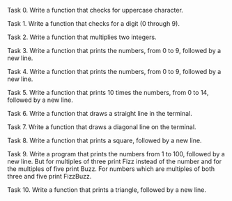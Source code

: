 Task 0. Write a function that checks for uppercase character.

Task 1. Write a function that checks for a digit (0 through 9).

Task 2. Write a function that multiplies two integers.

Task 3. Write a function that prints the numbers, from 0 to 9, followed by a new line.

Task 4. Write a function that prints the numbers, from 0 to 9, followed by a new line.

Task 5. Write a function that prints 10 times the numbers, from 0 to 14, followed by a new line.

Task 6. Write a function that draws a straight line in the terminal.

Task 7. Write a function that draws a diagonal line on the terminal.

Task 8. Write a function that prints a square, followed by a new line.

Task 9. Write a program that prints the numbers from 1 to 100, followed by a new line. But for multiples of three print Fizz instead of the number and for the multiples of five print Buzz. For numbers which are multiples of both three and five print FizzBuzz.

Task 10. Write a function that prints a triangle, followed by a new line.


